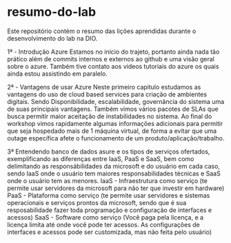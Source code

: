 # resumo-do-lab
Este repositório contém o resumo das lições aprendidas durante o desenvolvimento do lab na DIO.

1ª - Introdução Azure
Estamos no início do trajeto, portanto ainda nada tão prático além de commits internos e externos ao github e uma visão geral sobre o azure. Também tive contato aos videos tutoriais do azure os quais ainda estou assistindo em paralelo.

2ª - Vantagens de usar Azure
Neste primeiro capitulo estudamos as vantagens do uso de cloud based services para criação de ambientes digitais. Sendo Disponibilidade, escalabilidade, governância do sistema uma de suas principais vantagens. Também vimos vários pacotes de SLAs que busca permitir maior aceitação de instabilidades no sistema. Ao final do workshop vimos rapidamente algumas informações adicionais para permitir que seja hospedado mais de 1 máquina virtual, de forma a evitar que uma outage específica afete o funcionamento de um produto/aplicação/trabalho.

3ª Entendendo banco de dados asure e os tipos de serviços ofertados, exemplificando as diferenças entre IaaS, PaaS e SaaS, bem como delimitando as responsábilidades da microsoft e do usuário em cada caso, sendo IaaS onde o usuário tem maiores responsabilidades técnicas e SaaS onde o usuário tem as menores. 
IaaS - Infraestrutura como serviço (te permite usar servidores da microsoft para não ter que investir em hardware)
PaaS - Plataforma como serviço (te permite usar servidores e sistemas operacionais e serviços prontos da microsoft, sendo que é sua resposabilidade fazer toda programação e configuração de interfaces e acessos)
SaaS - Software como serviço (Você paga pela licença, e a licença limita até onde você pode ter acessos. As configurações de interfaces e acessos pode ser customizada, mas não feita pelo usuário)
